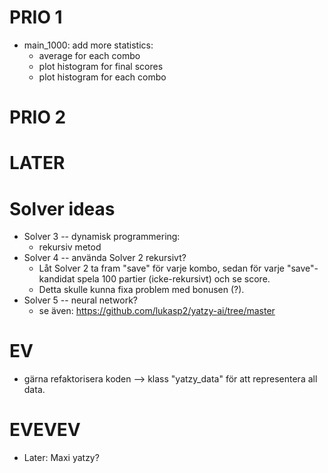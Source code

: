
# PRIO 1
- main_1000: add more statistics:
    - average for each combo
    - plot histogram for final scores
    - plot histogram for each combo


# PRIO 2



# LATER



# Solver ideas
- Solver 3 -- dynamisk programmering:
    - rekursiv metod
- Solver 4 -- använda Solver 2 rekursivt?
    - Låt Solver 2 ta fram "save" för varje kombo, sedan för varje "save"-kandidat spela 100 partier (icke-rekursivt) och se score.
    - Detta skulle kunna fixa problem med bonusen (?).
- Solver 5 -- neural network?
    - se även: https://github.com/lukasp2/yatzy-ai/tree/master



# EV
- gärna refaktorisera koden --> klass "yatzy_data" för att representera all data.



# EVEVEV
- Later: Maxi yatzy?
